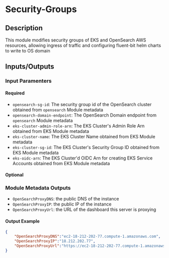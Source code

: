 # Security-Groups


## Description

This module modifies security groups of EKS and OpenSearch AWS resources, allowing ingress of traffic and configuring fluent-bit helm charts to write to OS domain

## Inputs/Outputs

### Input Paramenters

#### Required

- `opensearch-sg-id`: The security group id of the OpenSearch cluster obtained from `opensearch` Module metadata
- `opensearch-domain-endpoint`: The OpenSearch Domain endpoint from `opensearch` Module metadata
- `eks-cluster-admin-role-arn`: The EKS Cluster's Admin Role Arn obtained from EKS Module metadata
- `eks-cluster-name`: The EKS Cluster Name obtained from EKS Module metadata
- `eks-cluster-sg-id`: The EKS Cluster's Security Group ID obtained from EKS Module metadata
- `eks-oidc-arn`: The EKS Cluster'd OIDC Arn for creating EKS Service Accounts obtained from EKS Module metadata

#### Optional

### Module Metadata Outputs

- `OpenSearchProxyDNS`: the public DNS of the instance
- `OpenSearchProxyIP`: the public IP of the instance
- `OpenSearchProxyUrl`: the URL of the dashboard this server is proxying

#### Output Example

```json
{
    "OpenSearchProxyDNS":"ec2-18-212-202-77.compute-1.amazonaws.com",
    "OpenSearchProxyIP":"18.212.202.77",
    "OpenSearchProxyUrl":"https://ec2-18-212-202-77.compute-1.amazonaws.com/_dashboards/",
}


